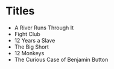 # Titles

* A River Runs Through It
* Fight Club
* 12 Years a Slave
* The Big Short
* 12 Monkeys
* The Curious Case of Benjamin Button	
